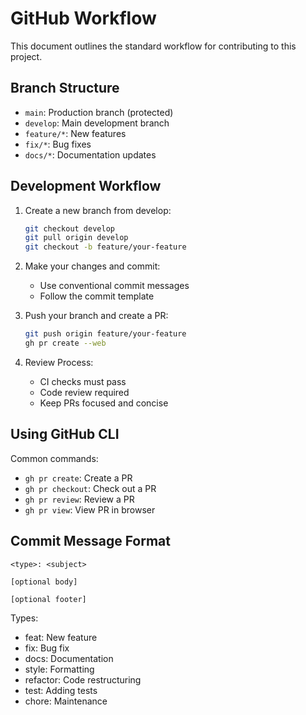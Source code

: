 # GitHub Workflow

This document outlines the standard workflow for contributing to this project.

## Branch Structure
- `main`: Production branch (protected)
- `develop`: Main development branch
- `feature/*`: New features
- `fix/*`: Bug fixes
- `docs/*`: Documentation updates

## Development Workflow

1. Create a new branch from develop:
   ```bash
   git checkout develop
   git pull origin develop
   git checkout -b feature/your-feature
   ```

2. Make your changes and commit:
   - Use conventional commit messages
   - Follow the commit template

3. Push your branch and create a PR:
   ```bash
   git push origin feature/your-feature
   gh pr create --web
   ```

4. Review Process:
   - CI checks must pass
   - Code review required
   - Keep PRs focused and concise

## Using GitHub CLI

Common commands:
- `gh pr create`: Create a PR
- `gh pr checkout`: Check out a PR
- `gh pr review`: Review a PR
- `gh pr view`: View PR in browser

## Commit Message Format

```
<type>: <subject>

[optional body]

[optional footer]
```

Types:
- feat: New feature
- fix: Bug fix
- docs: Documentation
- style: Formatting
- refactor: Code restructuring
- test: Adding tests
- chore: Maintenance

